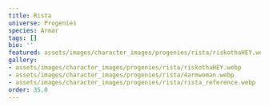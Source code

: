 ```yaml
---
title: Rista
universe: Progenies
species: Armar
tags: []
bio: ''
featured: assets/images/character_images/progenies/rista/riskothaHEY.webp
gallery:
- assets/images/character_images/progenies/rista/riskothaHEY.webp
- assets/images/character_images/progenies/rista/4armwoman.webp
- assets/images/character_images/progenies/rista/rista_reference.webp
order: 35.0
---
```

